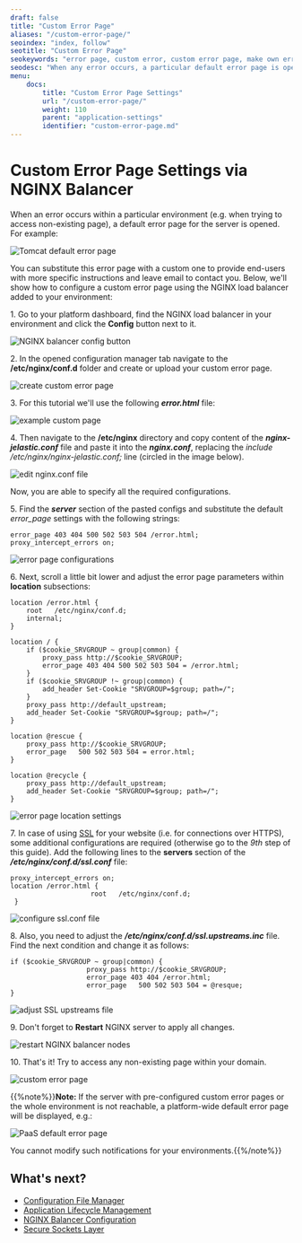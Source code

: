 ```yaml
---
draft: false
title: "Custom Error Page"
aliases: "/custom-error-page/"
seoindex: "index, follow"
seotitle: "Custom Error Page"
seokeywords: "error page, custom error, custom error page, make own error page, error message, customize error message, error page nginx"
seodesc: "When any error occurs, a particular default error page is opened depending on the problem. Your custom error page can be configured via NGINX balancer enabled in your environment."
menu: 
    docs:
        title: "Custom Error Page Settings"
        url: "/custom-error-page/"
        weight: 110
        parent: "application-settings"
        identifier: "custom-error-page.md"
---
```


# Custom Error Page Settings via NGINX Balancer

When an error occurs within a particular environment (e.g. when trying to access non-existing page), a default error page for the server is opened. For example:

![Tomcat default error page](01-tomcat-default-error-page.png)

You can substitute this error page with a custom one to provide end-users with more specific instructions and leave email to contact you. Below, we'll show how to configure a custom error page using the NGINX load balancer added to your environment:

1\. Go to your platform dashboard, find the NGINX load balancer in your environment and click the **Config** button next to it.

![NGINX balancer config button](02-nginx-balancer-config-button.png)

2\. In the opened configuration manager tab navigate to the **/etc/nginx/conf.d** folder and create or upload your custom error page.

![create custom error page](03-create-custom-error-page.png)

3\. For this tutorial we'll use the following ***error.html*** file:

![example custom page](04-example-error-page.png)

4\. Then navigate to the **/etc/nginx** directory and copy content of the ***nginx-jelastic.conf*** file and paste it into the ***nginx.conf***, replacing the *include /etc/nginx/nginx-jelastic.conf;* line (circled in the image below).

![edit nginx.conf file](05-edit-nginx-conf-file.png)

Now, you are able to specify all the required configurations.

5\. Find the ***server*** section of the pasted configs and substitute the default *error_page* settings with the following strings:
```nginx
error_page 403 404 500 502 503 504 /error.html;
proxy_intercept_errors on;
```

![error page configurations](06-error-page-configurations.png)

6\. Next, scroll a little bit lower and adjust the error page parameters within **location** subsections:
```nginx
location /error.html {
    root   /etc/nginx/conf.d;
    internal;
}

location / {
    if ($cookie_SRVGROUP ~ group|common) {
        proxy_pass http://$cookie_SRVGROUP;
        error_page 403 404 500 502 503 504 = /error.html;
    }
    if ($cookie_SRVGROUP !~ group|common) {
        add_header Set-Cookie "SRVGROUP=$group; path=/";
    }
    proxy_pass http://default_upstream;
    add_header Set-Cookie "SRVGROUP=$group; path=/";
}

location @rescue {
    proxy_pass http://$cookie_SRVGROUP;
    error_page   500 502 503 504 = error.html;
}

location @recycle {
    proxy_pass http://default_upstream;
    add_header Set-Cookie "SRVGROUP=$group; path=/";
}
```

![error page location settings](07-error-page-location-settings.png)

7\. In case of using [SSL](/secure-sockets-layer/) for your website (i.e. for connections over HTTPS), some additional configurations are required (otherwise go to the *9th* step of this guide). Add the following lines to the **servers** section of the ***/etc/nginx/conf.d/ssl.conf*** file:
```nginx
proxy_intercept_errors on;
location /error.html {
                    root   /etc/nginx/conf.d;
 }
```

![configure ssl.conf file](08-configure-ssl-conf-file.png)

8\. Also, you need to adjust the ***/etc/nginx/conf.d/ssl.upstreams.inc*** file. Find the next condition and change it as follows:
```nginx
if ($cookie_SRVGROUP ~ group|common) {
                   proxy_pass http://$cookie_SRVGROUP;
                   error_page 403 404 /error.html;
                   error_page   500 502 503 504 = @resque;
}
```

![adjust SSL upstreams file](09-adjust-ssl-upstreams-file.png)

9\. Don't forget to **Restart** NGINX server to apply all changes.

![restart NGINX balancer nodes](10-restart-nginx-balancer-nodes.png)

10\. That's it! Try to access any non-existing page within your domain.

![custom error page](11-custom-error-page.png)

{{%note%}}**Note:** If the server with pre-configured custom error pages or the whole environment is not reachable, a platform-wide default error page will be displayed, e.g.:

![PaaS default error page](12-paas-default-error-page.png)

You cannot modify such notifications for your environments.{{%/note%}}


## What's next?

* [Configuration File Manager](/configuration-file-manager/)
* [Application Lifecycle Management](/how-to-manage-application-lifecycle/)
* [NGINX Balancer Configuration](/nginx-balancer-config/)
* [Secure Sockets Layer](/secure-sockets-layer/)